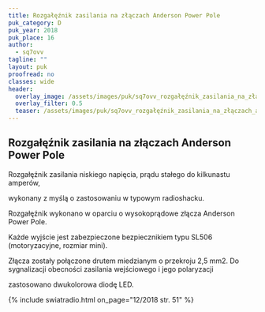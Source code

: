 ```yaml
---
title: Rozgałęźnik zasilania na złączach Anderson Power Pole
puk_category: D
puk_year: 2018
puk_place: 16
author: 
  - sq7ovv
tagline: ""
layout: puk
proofread: no
classes: wide
header:
  overlay_image: /assets/images/puk/sq7ovv_rozgałęźnik_zasilania_na_złączach_anderson_power_pole.jpg
  overlay_filter: 0.5
  teaser: /assets/images/puk/sq7ovv_rozgałęźnik_zasilania_na_złączach_anderson_power_pole.jpg
---
```






 







Rozgałęźnik zasilania na złączach Anderson Power Pole
-----------------------------------------------------





 Rozgałęźnik zasilania niskiego napięcia, prądu stałego do kilkunastu amperów,

 wykonany z myślą o zastosowaniu w typowym radioshacku.






 Rozgałęźnik wykonano w oparciu o wysokoprądowe złącza Anderson Power Pole.

 Każde wyjście jest zabezpieczone bezpiecznikiem typu SL506 (motoryzacyjne, rozmiar mini).

 Złącza zostały połączone drutem miedzianym o przekroju 2,5 mm2. Do sygnalizacji obecności zasilania wejściowego i jego polaryzacji

 zastosowano dwukolorowa diodę LED.

{% include swiatradio.html on_page="12/2018 str. 51" %}







 





 



